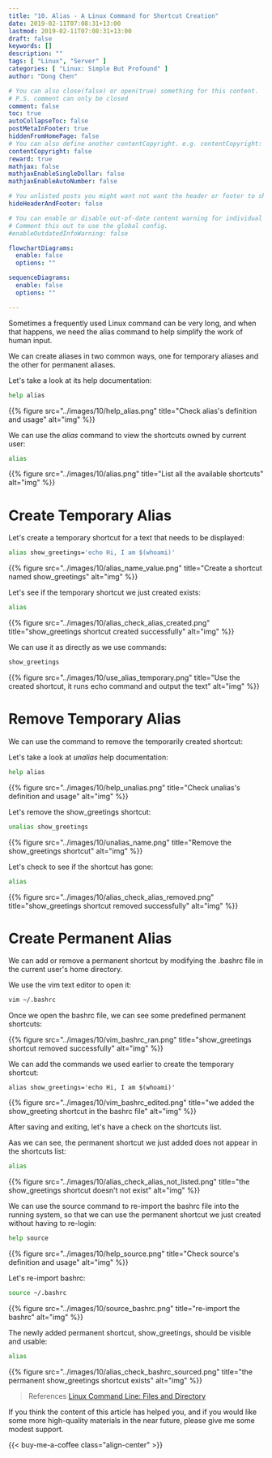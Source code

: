 ```yaml
---
title: "10. Alias - A Linux Command for Shortcut Creation"
date: 2019-02-11T07:08:31+13:00
lastmod: 2019-02-11T07:08:31+13:00
draft: false
keywords: []
description: ""
tags: [ "Linux", "Server" ]
categories: [ "Linux: Simple But Profound" ]
author: "Dong Chen"

# You can also close(false) or open(true) something for this content.
# P.S. comment can only be closed
comment: false
toc: true
autoCollapseToc: false
postMetaInFooter: true
hiddenFromHomePage: false
# You can also define another contentCopyright. e.g. contentCopyright: "This is another copyright."
contentCopyright: false
reward: true
mathjax: false
mathjaxEnableSingleDollar: false
mathjaxEnableAutoNumber: false

# You unlisted posts you might want not want the header or footer to show
hideHeaderAndFooter: false

# You can enable or disable out-of-date content warning for individual post.
# Comment this out to use the global config.
#enableOutdatedInfoWarning: false

flowchartDiagrams:
  enable: false
  options: ""

sequenceDiagrams: 
  enable: false
  options: ""

---
```


<!--more-->

Sometimes a frequently used Linux command can be very long, and when that happens, we need the alias command to help simplify the work of human input.

We can create aliases in two common ways, one for temporary aliases and the other for permanent aliases.

Let's take a look at its help documentation:

```bash
help alias
```

{{% figure src="../images/10/help_alias.png" title="Check alias's definition and usage" alt="img" %}}

We can use the *alias* command to view the shortcuts owned by current user:

```bash
alias
```

{{% figure src="../images/10/alias.png" title="List all the available shortcuts" alt="img" %}}

# Create Temporary Alias

Let's create a temporary shortcut for a text that needs to be displayed:

```bash
alias show_greetings='echo Hi, I am $(whoami)'
```

{{% figure src="../images/10/alias_name_value.png" title="Create a shortcut named show_greetings" alt="img" %}}

Let's see if the temporary shortcut we just created exists:

```bash
alias
```

{{% figure src="../images/10/alias_check_alias_created.png" title="show_greetings shortcut created successfully" alt="img" %}}

We can use it as directly as we use commands:

```bash
show_greetings
```

{{% figure src="../images/10/use_alias_temporary.png" title="Use the created shortcut, it runs echo command and output the text" alt="img" %}}

# Remove Temporary Alias

We can use the  command to remove the temporarily created shortcut:

Let's take a look at *unalias* help documentation:

```bash
help alias
```

{{% figure src="../images/10/help_unalias.png" title="Check unalias's definition and usage" alt="img" %}}

Let's remove the show_greetings shortcut:

```bash
unalias show_greetings
```

{{% figure src="../images/10/unalias_name.png" title="Remove the show_greetings shortcut" alt="img" %}}

Let's check to see if the shortcut has gone:

```bash
alias
```

{{% figure src="../images/10/alias_check_alias_removed.png" title="show_greetings shortcut removed successfully" alt="img" %}}

# Create Permanent Alias

We can add or remove a permanent shortcut by modifying the .bashrc file in the current user's home directory.

We use the vim text editor to open it:

```bash
vim ~/.bashrc
```

Once we open the bashrc file, we can see some predefined permanent shortcuts:

{{% figure src="../images/10/vim_bashrc_ran.png" title="show_greetings shortcut removed successfully" alt="img" %}}

We can add the commands we used earlier to create the temporary shortcut:

```vim
alias show_greetings='echo Hi, I am $(whoami)'
```

{{% figure src="../images/10/vim_bashrc_edited.png" title="we added the show_greeting shortcut in the bashrc file" alt="img" %}}

After saving and exiting, let's have a check on the shortcuts list.

Aas we can see, the permanent shortcut we just added does not appear in the shortcuts list:

```bash
alias
```

{{% figure src="../images/10/alias_check_alias_not_listed.png" title="the show_greetings shortcut doesn't not exist" alt="img" %}}

We can use the source command to re-import the bashrc file into the running system, so that we can use the permanent shortcut we just created without having to re-login:

```bash
help source
```

{{% figure src="../images/10/help_source.png" title="Check source's definition and usage" alt="img" %}}

Let's re-import bashrc:

```bash
source ~/.bashrc
```

{{% figure src="../images/10/source_bashrc.png" title="re-import the bashrc" alt="img" %}}

The newly added permanent shortcut, show_greetings, should be visible and usable:

```bash
alias
```

{{% figure src="../images/10/alias_check_bashrc_sourced.png" title="the permanent show_greetings shortcut exists" alt="img" %}}

> References
> [Linux Command Line: Files and Directory](http://www.linuxguide.it/command_line/linux_files_directory-c3_en.html)

If you think the content of this article has helped you, and if you would like some more high-quality materials in the near future, please give me some modest support.

<!-- Buy Me a Coffee Button -->
{{< buy-me-a-coffee class="align-center" >}}
